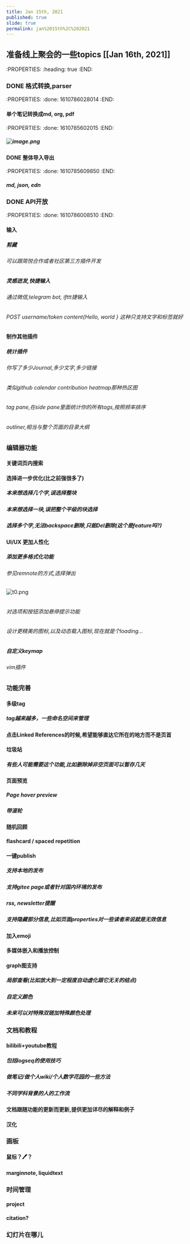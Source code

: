 ```yaml
---
title: Jan 15th, 2021
published: true
slide: true
permalink: jan%2015th%2C%202021
---
```


## 准备线上聚会的一些topics [[Jan 16th, 2021]]
:PROPERTIES:
:heading: true
:END:
### DONE 格式转换,parser 
:PROPERTIES:
:done: 1610786028014
:END:
#### 单个笔记转换成md, org, pdf
:PROPERTIES:
:done: 1610785602015
:END:
##### ![image.png](/assets/journals_2021_01_15_1610692332591_0.png)
##### [](https://github.com/handuozh/logseq-notes/blob/master/assets/journals_2021_01_15_1610692332591_0.png?raw=true)
#### DONE 整体导入导出 
:PROPERTIES:
:done: 1610785609850
:END:
##### md, json, edn
### DONE API开放 
:PROPERTIES:
:done: 1610786008510
:END:
#### 输入
##### 剪藏
###### 可以跟简悦合作或者社区第三方插件开发
##### 灵感迸发,快捷输入
###### 通过微信,telegram bot, ifttt捷输入
###### POST username/token content{Hello, world } 这种只支持文字和标签就好
#### 制作其他插件
##### 统计插件
###### 你写了多少Journal,多少文字,多少链接
###### 类似github calendar contribution heatmap那种热区图
###### tag pane,在side pane里面统计你的所有tags,按照频率排序
###### outliner,相当与整个页面的目录大纲
### 编辑器功能
#### 关键词页内搜索
#### 选择进一步优化(比之前强很多了)
##### 本来想选择几个字,误选择整块
##### 本来想选择一块,误把整个平级的块选择
##### 选择多个字,无法backspace删除,只能Del删除(这个是feature吗?)
#### UI/UX 更加人性化
##### 添加更多格式化功能
###### 参见remnote的方式,选择弹出
 ![t0.png](/assets/journals_2021_01_15_1610693662885_0.png)
###### [](https://github.com/handuozh/logseq-notes/blob/master/assets/journals_2021_01_15_1610693662885_0.png?raw=true)
###### 对选项和按钮添加悬停提示功能
###### 设计更精美的图标,以及动态载入图标,现在就是个loading...
##### 自定义keymap
###### vim插件
### 功能完善
#### 多级tag
##### tag越来越多，一些命名空间来管理
####
#### 点击Linked References的时候,希望能够直达它所在的地方而不是页首
#### 垃圾站
##### 有些人可能需要这个功能,比如删除掉非空页面可以暂存几天
#### 页面预览
##### Page hover preview
##### 带滚轮
#### 随机回顾
#### flashcard / spaced repetition
#### 一键publish
##### 支持本地的发布
##### 支持gitee page或者针对国内环境的发布
##### rss, newsletter提醒
##### 支持隐藏部分信息,比如页面properties对一些读者来说就是无效信息
#### 加入emoji
#### 多媒体嵌入和播放控制
#### graph图支持
##### 局部查看(比如放大到一定程度自动虚化跟它无关的结点)
##### 自定义颜色
##### 未来可以对特殊双链加特殊颜色处理
### 文档和教程
#### bilibili+youtube教程
##### 包括logseq的使用技巧
##### 做笔记/做个人wiki/个人数字花园的一些方法
##### 不同学科背景的人的工作流
#### 文档跟随功能的更新而更新,提供更加详尽的解释和例子
#### 汉化
### 画板
#### 鼠标？🖊？
#### marginnote, liquidtext
### 时间管理
#### project
#### citation?
### 幻灯片在哪儿
####